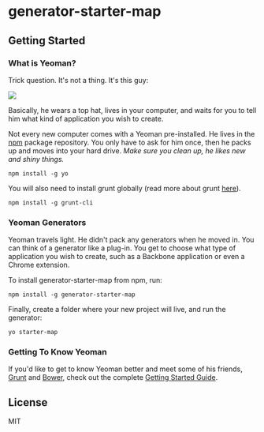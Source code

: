 # generator-starter-map 

## Getting Started

### What is Yeoman?

Trick question. It's not a thing. It's this guy:

![](https://avatars2.githubusercontent.com/u/1714870?v=3&s=200)

Basically, he wears a top hat, lives in your computer, and waits for you to tell him what kind of application you wish to create.

Not every new computer comes with a Yeoman pre-installed. He lives in the [npm](https://npmjs.org) package repository. You only have to ask for him once, then he packs up and moves into your hard drive. *Make sure you clean up, he likes new and shiny things.*

```
npm install -g yo
```

You will also need to install grunt globally (read more about grunt [here](http://gruntjs.com/getting-started)).

```
npm install -g grunt-cli
```

### Yeoman Generators

Yeoman travels light. He didn't pack any generators when he moved in. You can think of a generator like a plug-in. You get to choose what type of application you wish to create, such as a Backbone application or even a Chrome extension.

To install generator-starter-map from npm, run:

```
npm install -g generator-starter-map
```

Finally, create a folder where your new project will live, and run the generator:

```
yo starter-map
```

### Getting To Know Yeoman

If you'd like to get to know Yeoman better and meet some of his friends, [Grunt](http://gruntjs.com) and [Bower](http://bower.io), check out the complete [Getting Started Guide](https://github.com/yeoman/yeoman/wiki/Getting-Started).

## License

MIT
